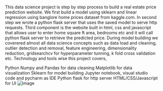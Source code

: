 This data science project is step by step process to build a real estate price prediction website. We first build a model using sklearn and linear regression using banglore home prices dataset from kaggle.com. In second step we wrote a python flask server that uses the saved model to serve http requests. Third component is the website built in html, css and javascript that allows user to enter home square ft area, bedrooms etc and it will call python flask server to retrieve the predicted price. During model building we coverered almost all data science concepts such as data load and cleaning, outlier detection and removal, feature engineering, dimensionality reduction, gridsearchcv for hyperparameter tunning, k fold cross validation etc. Technology and tools wise this project covers,

Python
Numpy and Pandas for data cleaning
Matplotlib for data visualization
Sklearn for model building
Jupyter notebook, visual studio code and pycharm as IDE
Python flask for http server
HTML/CSS/Javascript for UI
![image](https://user-images.githubusercontent.com/95518289/192366984-7c2d304d-0976-4b5d-9634-09efa75bfa5a.png)
